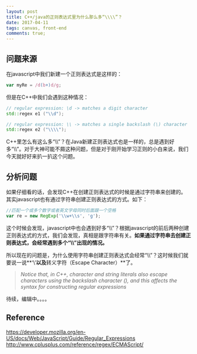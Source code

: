 ```yaml
---
layout: post
title: C++/java的正则表达式里为什么那么多“\\\\”？
date: 2017-04-11
tags: canvas, front-end
comments: true;
---
```


## 问题来源

在javascript中我们新建一个正则表达式是这样的：

```javascript
var myRe = /d(b+)d/g;
```
但是在C++中我们会遇到这种情况：
```c++
// regular expression: \d -> matches a digit character
std::regex e1 ("\\d");  

// regular expression: \\ -> matches a single backslash (\) character
std::regex e2 ("\\\\"); 
```
C++里怎么有这么多“\\\\”？在Java新建正则表达式也是一样的，总是遇到好多“\\\\”。对于大神可能不屑这种问题，但是对于刚开始学习正则的小白来说，我们今天就好好来扒一扒这个问题。

## 分析问题

如果仔细看的话，会发现C++在创建正则表达式的时候是通过字符串来创建的。其实javascript也有通过字符串创建正则表达式的方式。如下：
```javascript
//匹配一个或多个数字或者英文字母同时后面跟一个空格
var re = new RegExp('\\w+\\s', 'g');
```
这个时候会发现，javascript中也会遇到好多“\\\\”？根据javascript的前后两种创建正则表达式的方式，我们会发现，真相是跟字符串有关。**如果通过字符串去创建正则表达式，会经常遇到多个“\\\\”出现的情况。**

所以现在的问题是，为什么使用字符串创建正则表达式会经常“\\\\”？这时候我们就要说一说**‘\’**以及**转义字符（Escape Character）**了。
> *Notice that, in C++, character and string literals also escape characters using the backslash character (\), and this affects the syntax for constructing regular expressions*

待续，编辑中。。。。

## Reference 

<https://developer.mozilla.org/en-US/docs/Web/JavaScript/Guide/Regular_Expressions>
<http://www.cplusplus.com/reference/regex/ECMAScript/>

